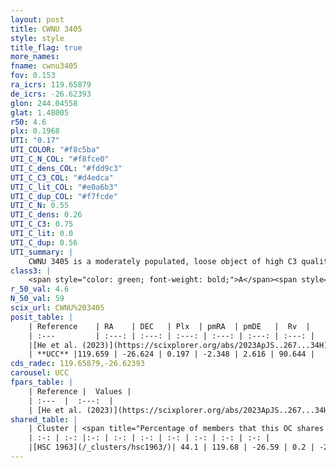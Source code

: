 ```yaml
---
layout: post
title: CWNU 3405
style: style
title_flag: true
more_names: 
fname: cwnu3405
fov: 0.153
ra_icrs: 119.65879
de_icrs: -26.62393
glon: 244.04558
glat: 1.48005
r50: 4.6
plx: 0.1968
UTI: "0.17"
UTI_COLOR: "#f8c5ba"
UTI_C_N_COL: "#f8fce0"
UTI_C_dens_COL: "#fdd9c3"
UTI_C_C3_COL: "#d4edca"
UTI_C_lit_COL: "#e0a6b3"
UTI_C_dup_COL: "#f7fcde"
UTI_C_N: 0.55
UTI_C_dens: 0.26
UTI_C_C3: 0.75
UTI_C_lit: 0.0
UTI_C_dup: 0.56
UTI_summary: |
    CWNU 3405 is a moderately populated, loose object of high C3 quality. It was recently reported in the literature.<br><br>This is likely a unique object, which shares a moderate percentage of members with at least one previously reported entry.
class3: |
    <span style="color: green; font-weight: bold;">A</span><span style="color: #FFC300; font-weight: bold;">B</span>
r_50_val: 4.6
N_50_val: 59
scix_url: CWNU%203405
posit_table: |
    | Reference    | RA    | DEC   | Plx  | pmRA  | pmDE   |  Rv  |
    | :---         | :---: | :---: | :---: | :---: | :---: | :---: |
    |[He et al. (2023)](https://scixplorer.org/abs/2023ApJS..267...34H) | 119.655 | -26.617 | 0.193 | -2.327 | 2.639 | 77.03 |
    | **UCC** |119.659 | -26.624 | 0.197 | -2.348 | 2.616 | 90.644 | 
cds_radec: 119.65879,-26.62393
carousel: UCC
fpars_table: |
    | Reference |  Values |
    | :---  |  :---:  |
    | [He et al. (2023)](https://scixplorer.org/abs/2023ApJS..267...34H) | `A0=1.6, m-M=13.25, logA=7.6` |
shared_table: |
    | Cluster | <span title="Percentage of members that this OC shares with the ones listed">%</span>   | RA   | DEC   | Plx   | pmRA  | pmDE  | Rv | UTI |
    | :-: | :-: |:-: | :-: | :-: | :-: | :-: | :-: | :-: |
    |[HSC 1963](/_clusters/hsc1963/)| 44.1 | 119.68 | -26.59 | 0.2 | -2.31 | 2.63 | -- |0.35 |
---
```

